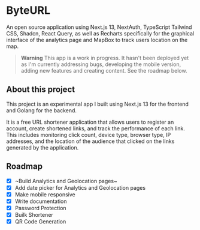 # ByteURL

An open source application using Next.js 13, NextAuth, TypeScript Tailwind CSS, Shadcn, React Query, as well as Recharts specifically for the graphical interface of the analytics page and MapBox to track users location on the map.

> **Warning**
> This app is a work in progress. It hasn't been deployed yet as I'm currently addressing bugs, developing the mobile version, adding new features and creating content.
> See the roadmap below.

## About this project

This project is an experimental app I built using Next.js 13 for the frontend and Golang for the backend.

It is a free URL shortener application that allows users to register an account, create shortened links, and track the performance of each link. This includes monitoring click count, device type, browser type, IP addresses, and the location of the audience that clicked on the links generated by the application.

## Roadmap

- [x] ~Build Analytics and Geolocation pages~
- [x] Add date picker for Analytics and Geolocation pages
- [x] Make mobile responsive
- [x] Write documentation
- [x] Password Protection
- [x] Builk Shortener
- [x] QR Code Generation
